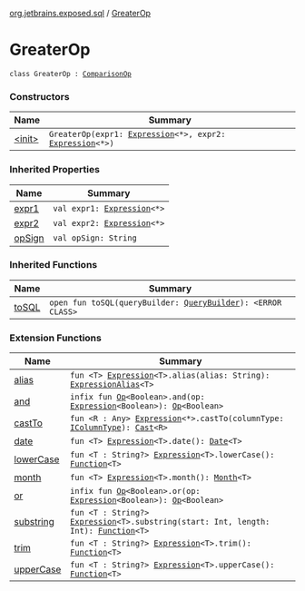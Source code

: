 [org.jetbrains.exposed.sql](../index.md) / [GreaterOp](.)

# GreaterOp

`class GreaterOp : `[`ComparisonOp`](../-comparison-op/index.md)

### Constructors

| Name | Summary |
|---|---|
| [&lt;init&gt;](-init-.md) | `GreaterOp(expr1: `[`Expression`](../-expression/index.md)`<*>, expr2: `[`Expression`](../-expression/index.md)`<*>)` |

### Inherited Properties

| Name | Summary |
|---|---|
| [expr1](../-comparison-op/expr1.md) | `val expr1: `[`Expression`](../-expression/index.md)`<*>` |
| [expr2](../-comparison-op/expr2.md) | `val expr2: `[`Expression`](../-expression/index.md)`<*>` |
| [opSign](../-comparison-op/op-sign.md) | `val opSign: String` |

### Inherited Functions

| Name | Summary |
|---|---|
| [toSQL](../-comparison-op/to-s-q-l.md) | `open fun toSQL(queryBuilder: `[`QueryBuilder`](../-query-builder/index.md)`): <ERROR CLASS>` |

### Extension Functions

| Name | Summary |
|---|---|
| [alias](../alias.md) | `fun <T> `[`Expression`](../-expression/index.md)`<T>.alias(alias: String): `[`ExpressionAlias`](../-expression-alias/index.md)`<T>` |
| [and](../and.md) | `infix fun `[`Op`](../-op/index.md)`<Boolean>.and(op: `[`Expression`](../-expression/index.md)`<Boolean>): `[`Op`](../-op/index.md)`<Boolean>` |
| [castTo](../cast-to.md) | `fun <R : Any> `[`Expression`](../-expression/index.md)`<*>.castTo(columnType: `[`IColumnType`](../-i-column-type/index.md)`): `[`Cast`](../-cast/index.md)`<R>` |
| [date](../date.md) | `fun <T> `[`Expression`](../-expression/index.md)`<T>.date(): `[`Date`](../-date/index.md)`<T>` |
| [lowerCase](../lower-case.md) | `fun <T : String?> `[`Expression`](../-expression/index.md)`<T>.lowerCase(): `[`Function`](../-function/index.md)`<T>` |
| [month](../month.md) | `fun <T> `[`Expression`](../-expression/index.md)`<T>.month(): `[`Month`](../-month/index.md)`<T>` |
| [or](../or.md) | `infix fun `[`Op`](../-op/index.md)`<Boolean>.or(op: `[`Expression`](../-expression/index.md)`<Boolean>): `[`Op`](../-op/index.md)`<Boolean>` |
| [substring](../substring.md) | `fun <T : String?> `[`Expression`](../-expression/index.md)`<T>.substring(start: Int, length: Int): `[`Function`](../-function/index.md)`<T>` |
| [trim](../trim.md) | `fun <T : String?> `[`Expression`](../-expression/index.md)`<T>.trim(): `[`Function`](../-function/index.md)`<T>` |
| [upperCase](../upper-case.md) | `fun <T : String?> `[`Expression`](../-expression/index.md)`<T>.upperCase(): `[`Function`](../-function/index.md)`<T>` |
